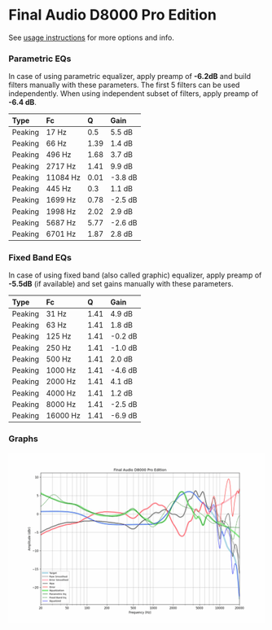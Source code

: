 # Final Audio D8000 Pro Edition
See [usage instructions](https://github.com/jaakkopasanen/AutoEq#usage) for more options and info.

### Parametric EQs
In case of using parametric equalizer, apply preamp of **-6.2dB** and build filters manually
with these parameters. The first 5 filters can be used independently.
When using independent subset of filters, apply preamp of **-6.4 dB**.

| Type    | Fc       |    Q | Gain    |
|:--------|:---------|:-----|:--------|
| Peaking | 17 Hz    | 0.5  | 5.5 dB  |
| Peaking | 66 Hz    | 1.39 | 1.4 dB  |
| Peaking | 496 Hz   | 1.68 | 3.7 dB  |
| Peaking | 2717 Hz  | 1.41 | 9.9 dB  |
| Peaking | 11084 Hz | 0.01 | -3.8 dB |
| Peaking | 445 Hz   | 0.3  | 1.1 dB  |
| Peaking | 1699 Hz  | 0.78 | -2.5 dB |
| Peaking | 1998 Hz  | 2.02 | 2.9 dB  |
| Peaking | 5687 Hz  | 5.77 | -2.6 dB |
| Peaking | 6701 Hz  | 1.87 | 2.8 dB  |

### Fixed Band EQs
In case of using fixed band (also called graphic) equalizer, apply preamp of **-5.5dB**
(if available) and set gains manually with these parameters.

| Type    | Fc       |    Q | Gain    |
|:--------|:---------|:-----|:--------|
| Peaking | 31 Hz    | 1.41 | 4.9 dB  |
| Peaking | 63 Hz    | 1.41 | 1.8 dB  |
| Peaking | 125 Hz   | 1.41 | -0.2 dB |
| Peaking | 250 Hz   | 1.41 | -1.0 dB |
| Peaking | 500 Hz   | 1.41 | 2.0 dB  |
| Peaking | 1000 Hz  | 1.41 | -4.6 dB |
| Peaking | 2000 Hz  | 1.41 | 4.1 dB  |
| Peaking | 4000 Hz  | 1.41 | 1.2 dB  |
| Peaking | 8000 Hz  | 1.41 | -2.5 dB |
| Peaking | 16000 Hz | 1.41 | -6.9 dB |

### Graphs
![](./Final%20Audio%20D8000%20Pro%20Edition.png)